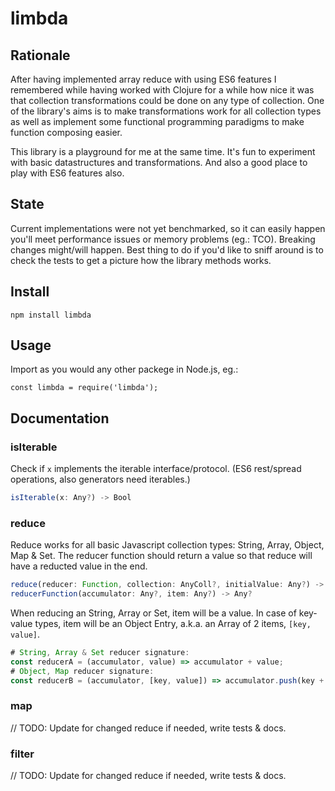 # limbda

## Rationale

After having implemented array reduce with using ES6 features I remembered while having worked with Clojure for a while how nice it was that collection transformations could be done on any type of collection. One of the library's aims is to make transformations work for all collection types as well as implement some functional programming paradigms to make function composing easier.

This library is a playground for me at the same time. It's fun to experiment with basic datastructures and transformations. And also a good place to play with ES6 features also.

## State

Current implementations were not yet benchmarked, so it can easily happen you'll meet performance issues or memory problems (eg.: TCO). Breaking changes might/will happen. Best thing to do if you'd like to sniff around is to check the tests to get a picture how the library methods works.

## Install

`npm install limbda`

## Usage

Import as you would any other packege in Node.js, eg.:

`const limbda = require('limbda');`

## Documentation

### isIterable

Check if `x` implements the iterable interface/protocol. (ES6 rest/spread operations, also generators need iterables.)

```javascript
isIterable(x: Any?) -> Bool
```

### reduce

Reduce works for all basic Javascript collection types: String, Array, Object, Map & Set. The reducer function should return a value so that reduce will have a reducted value in the end.

```javascript
reduce(reducer: Function, collection: AnyColl?, initialValue: Any?) -> Any?
reducerFunction(accumulator: Any?, item: Any?) -> Any?
```

When reducing an String, Array or Set, item will be a value. In case of key-value types, item will be an Object Entry, a.k.a. an Array of 2 items, `[key, value]`.

```javascript
# String, Array & Set reducer signature:
const reducerA = (accumulator, value) => accumulator + value;
# Object, Map reducer signature:
const reducerB = (accumulator, [key, value]) => accumulator.push(key + value);
```

### map

// TODO: Update for changed reduce if needed, write tests & docs.

### filter

// TODO: Update for changed reduce if needed, write tests & docs.
